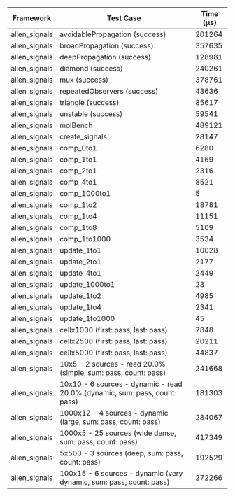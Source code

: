 | Framework | Test Case | Time (μs) |
| --- | --- | --- |
| alien_signals | avoidablePropagation (success) | 201264 |
| alien_signals | broadPropagation (success) | 357635 |
| alien_signals | deepPropagation (success) | 128981 |
| alien_signals | diamond (success) | 240261 |
| alien_signals | mux (success) | 378761 |
| alien_signals | repeatedObservers (success) | 43636 |
| alien_signals | triangle (success) | 85617 |
| alien_signals | unstable (success) | 59541 |
| alien_signals | molBench | 489121 |
| alien_signals | create_signals | 28147 |
| alien_signals | comp_0to1 | 6280 |
| alien_signals | comp_1to1 | 4169 |
| alien_signals | comp_2to1 | 2316 |
| alien_signals | comp_4to1 | 8521 |
| alien_signals | comp_1000to1 | 5 |
| alien_signals | comp_1to2 | 18781 |
| alien_signals | comp_1to4 | 11151 |
| alien_signals | comp_1to8 | 5109 |
| alien_signals | comp_1to1000 | 3534 |
| alien_signals | update_1to1 | 10028 |
| alien_signals | update_2to1 | 2177 |
| alien_signals | update_4to1 | 2449 |
| alien_signals | update_1000to1 | 23 |
| alien_signals | update_1to2 | 4985 |
| alien_signals | update_1to4 | 2341 |
| alien_signals | update_1to1000 | 45 |
| alien_signals | cellx1000 (first: pass, last: pass) | 7848 |
| alien_signals | cellx2500 (first: pass, last: pass) | 20211 |
| alien_signals | cellx5000 (first: pass, last: pass) | 44837 |
| alien_signals | 10x5 - 2 sources - read 20.0% (simple, sum: pass, count: pass) | 241668 |
| alien_signals | 10x10 - 6 sources - dynamic - read 20.0% (dynamic, sum: pass, count: pass) | 181303 |
| alien_signals | 1000x12 - 4 sources - dynamic (large, sum: pass, count: pass) | 284067 |
| alien_signals | 1000x5 - 25 sources (wide dense, sum: pass, count: pass) | 417349 |
| alien_signals | 5x500 - 3 sources (deep, sum: pass, count: pass) | 192529 |
| alien_signals | 100x15 - 6 sources - dynamic (very dynamic, sum: pass, count: pass) | 272266 |
